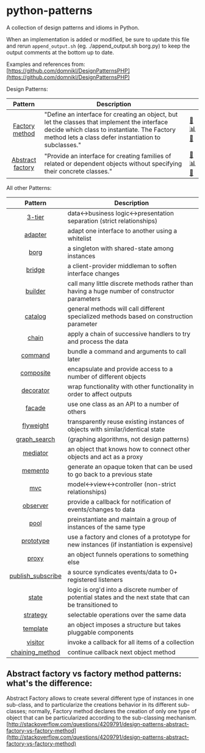 python-patterns
===============

A collection of design patterns and idioms in Python.

When an implementation is added or modified, be sure to update this file and
rerun `append_output.sh` (eg. ./append_output.sh borg.py) to keep the output
comments at the bottom up to date.

Examples and references from: [https://github.com/domnikl/DesignPatternsPHP](https://github.com/domnikl/DesignPatternsPHP) 

Design Patterns:

| Pattern | Description |     |
|:-------:| ----------- | --- |
| [Factory method](factory_method.py) | "Define an interface for creating an object, but let the classes that implement the interface decide which class to instantiate. The Factory method lets a class defer instantiation to subclasses." | [:page_facing_up:](factory_method.py)<br>[:bar_chart:](diagrams/factory_method.png?raw=true)<br>[:book:](http://en.wikipedia.org/wiki/Factory_method_pattern) |
| [Abstract factory](abstract_factory.py) | "Provide an interface for creating families of related or dependent objects without specifying their concrete classes." | [:page_facing_up:](abstract_factory.py)<br>[:bar_chart:](diagrams/abstract_factory.png?raw=true)<br>[:book:](http://en.wikipedia.org/wiki/Abstract_factory_pattern) |

All other Patterns: 

| Pattern | Description |
|:-------:| ----------- |
| [3-tier](3-tier.py) | data<->business logic<->presentation separation (strict relationships) |
| [adapter](adapter.py) | adapt one interface to another using a whitelist |
| [borg](borg.py) | a singleton with shared-state among instances |
| [bridge](bridge.py) | a client-provider middleman to soften interface changes |
| [builder](builder.py) | call many little discrete methods rather than having a huge number of constructor parameters |
| [catalog](catalog.py) | general methods will call different specialized methods based on construction parameter |
| [chain](chain.py) | apply a chain of successive handlers to try and process the data |
| [command](command.py) | bundle a command and arguments to call later |
| [composite](composite.py) | encapsulate and provide access to a number of different objects |
| [decorator](decorator.py) | wrap functionality with other functionality in order to affect outputs |
| [facade](facade.py) | use one class as an API to a number of others |
| [flyweight](flyweight.py) | transparently reuse existing instances of objects with similar/identical state | 
| [graph_search](graph_search.py) | (graphing algorithms, not design patterns) |
| [mediator](mediator.py) | an object that knows how to connect other objects and act as a proxy |
| [memento](memento.py) | generate an opaque token that can be used to go back to a previous state |
| [mvc](mvc.py) | model<->view<->controller (non-strict relationships) |
| [observer](observer.py) | provide a callback for notification of events/changes to data |
| [pool](pool.py) | preinstantiate and maintain a group of instances of the same type |
| [prototype](prototype.py) | use a factory and clones of a prototype for new instances (if instantiation is expensive) |
| [proxy](proxy.py) | an object funnels operations to something else |
| [publish_subscribe](publish_subscribe.py) | a source syndicates events/data to 0+ registered listeners |
| [state](state.py) | logic is org'd into a discrete number of potential states and the next state that can be transitioned to |
| [strategy](strategy.py) | selectable operations over the same data |
| [template](template.py) | an object imposes a structure but takes pluggable components |
| [visitor](visitor.py) | invoke a callback for all items of a collection |
| [chaining_method](chaining_method.py) | continue callback next object method |

Abstract factory vs factory method patterns: what's the difference:
-------------------------------------------------------------------

Abstract Factory allows to create several different type of instances in one sub-class, and to particularize the 
creations behavior in its different sub-classes; normally, Factory method declares the creation of only one type 
of object that can be particularized according to the sub-classing mechanism.
[http://stackoverflow.com/questions/4209791/design-patterns-abstract-factory-vs-factory-method](http://stackoverflow.com/questions/4209791/design-patterns-abstract-factory-vs-factory-method)
